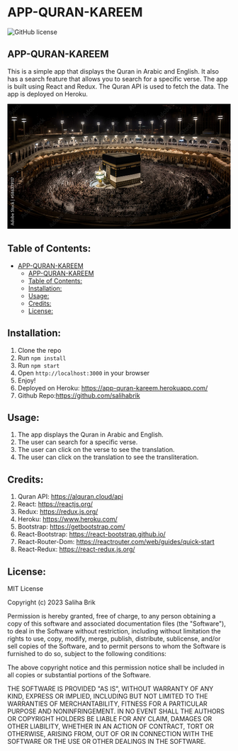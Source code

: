 # APP-QURAN-KAREEM
![GitHub license](https://img.shields.io/badge/license-MIT-blue.svg)


## APP-QURAN-KAREEM

This is a simple app that displays the Quran in Arabic and English. It also has a search feature that allows you to search for a specific verse. The app is built using React and Redux. The Quran API is used to fetch the data. The app is deployed on Heroku.



![Alt text](assets/css/mecccaL.jpg)

## Table of Contents:

- [APP-QURAN-KAREEM](#app-quran-kareem)
  - [APP-QURAN-KAREEM](#app-quran-kareem-1)
  - [Table of Contents:](#table-of-contents)
  - [Installation:](#installation)
  - [Usage:](#usage)
  - [Credits:](#credits)
  - [License:](#license)

## Installation:
1. Clone the repo
2. Run `npm install`
3. Run `npm start`
4. Open `http://localhost:3000` in your browser
5. Enjoy!
6. Deployed on Heroku: https://app-quran-kareem.herokuapp.com/
7. Github Repo:https://github.com/salihabrik

## Usage:
1. The app displays the Quran in Arabic and English.
2. The user can search for a specific verse.
3. The user can click on the verse to see the translation.
4. The user can click on the translation to see the transliteration.

## Credits:
1. Quran API: https://alquran.cloud/api
2. React: https://reactjs.org/
3. Redux: https://redux.js.org/
4. Heroku: https://www.heroku.com/
5. Bootstrap: https://getbootstrap.com/
6. React-Bootstrap: https://react-bootstrap.github.io/
7. React-Router-Dom: https://reactrouter.com/web/guides/quick-start
8. React-Redux: https://react-redux.js.org/


## License:
MIT License

Copyright (c) 2023 Saliha Brik

Permission is hereby granted, free of charge, to any person obtaining a copy
of this software and associated documentation files (the "Software"), to deal
in the Software without restriction, including without limitation the rights
to use, copy, modify, merge, publish, distribute, sublicense, and/or sell
copies of the Software, and to permit persons to whom the Software is
furnished to do so, subject to the following conditions:

The above copyright notice and this permission notice shall be included in all
copies or substantial portions of the Software.

THE SOFTWARE IS PROVIDED "AS IS", WITHOUT WARRANTY OF ANY KIND, EXPRESS OR
IMPLIED, INCLUDING BUT NOT LIMITED TO THE WARRANTIES OF MERCHANTABILITY,
FITNESS FOR A PARTICULAR PURPOSE AND NONINFRINGEMENT. IN NO EVENT SHALL THE
AUTHORS OR COPYRIGHT HOLDERS BE LIABLE FOR ANY CLAIM, DAMAGES OR OTHER
LIABILITY, WHETHER IN AN ACTION OF CONTRACT, TORT OR OTHERWISE, ARISING FROM,
OUT OF OR IN CONNECTION WITH THE SOFTWARE OR THE USE OR OTHER DEALINGS IN THE
SOFTWARE.

